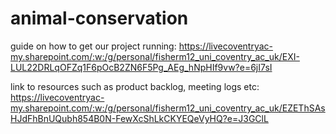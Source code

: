 # animal-conservation

guide on how to get our project running:
https://livecoventryac-my.sharepoint.com/:w:/g/personal/fisherm12_uni_coventry_ac_uk/EXI-LUL22DRLqOFZq1F6pOcB2ZN6F5Pg_AEg_hNpHIf9vw?e=6jI7sI

link to resources such as product backlog, meeting logs etc:
https://livecoventryac-my.sharepoint.com/:w:/g/personal/fisherm12_uni_coventry_ac_uk/EZEThSAsHJdFhBnUQubh854B0N-FewXcShLkCKYEQeVyHQ?e=J3GClL
